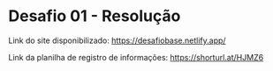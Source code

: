 # Desafio 01 - Resolução
Link do site disponibilizado: https://desafiobase.netlify.app/

Link da planilha de registro de informações: https://shorturl.at/HJMZ6
